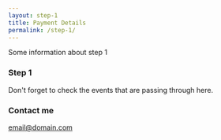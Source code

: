 ```yaml
---
layout: step-1
title: Payment Details
permalink: /step-1/
---
```


Some information about step 1


### Step 1

Don't forget to check the events that are passing through here.

### Contact me

[email@domain.com](mailto:email@domain.com)
